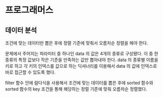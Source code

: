 # 프로그래머스

## 데이터 분석

조건에 맞는 데이터만 뽑은 후에 정렬 기준에 맞춰서 오름차순 정렬을 해야 한다.

문제에서 주어지는 파라미터 중 하나인 data 의 값은 4개의 종류로 구성됐다. 이 중 한 종류의 특정 값보다 작은 기준을 만족하는 값만 뽑아내야 한다. data 의 종류별 이름을 키로 하고 각 키의 인덱스를 값으로 하는 딕셔너리를 이용해서 data 의 값에 인덱스로 바로 접근할 수 있도록 했다.

filter 함수 안에 람다식을 사용해서 조건에 맞는 데이터를 뽑은 후에 sorted 함수와 sorted 함수의 key 조건을 통해 해당하는 정렬 기준에 맞춰 오름차순 정렬했다.

